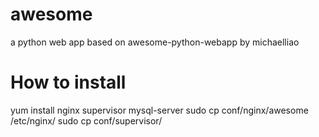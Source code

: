 # awesome
a python web app based on awesome-python-webapp by michaelliao
# How to install
yum install nginx supervisor mysql-server
sudo cp conf/nginx/awesome /etc/nginx/
sudo cp conf/supervisor/
